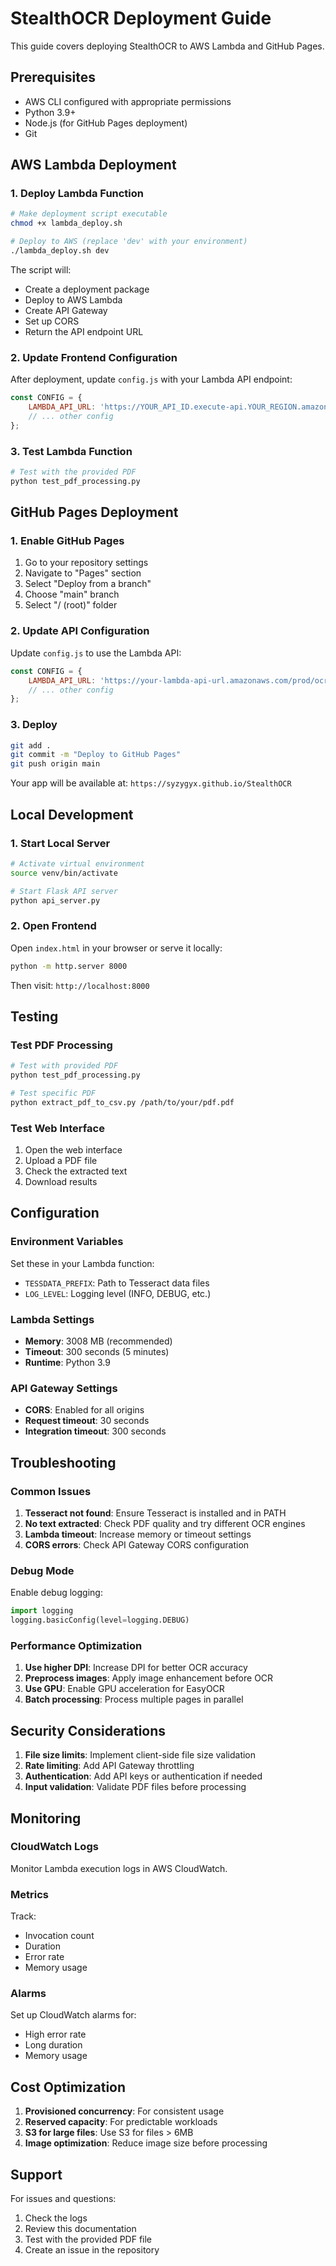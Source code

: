 # StealthOCR Deployment Guide

This guide covers deploying StealthOCR to AWS Lambda and GitHub Pages.

## Prerequisites

- AWS CLI configured with appropriate permissions
- Python 3.9+
- Node.js (for GitHub Pages deployment)
- Git

## AWS Lambda Deployment

### 1. Deploy Lambda Function

```bash
# Make deployment script executable
chmod +x lambda_deploy.sh

# Deploy to AWS (replace 'dev' with your environment)
./lambda_deploy.sh dev
```

The script will:
- Create a deployment package
- Deploy to AWS Lambda
- Create API Gateway
- Set up CORS
- Return the API endpoint URL

### 2. Update Frontend Configuration

After deployment, update `config.js` with your Lambda API endpoint:

```javascript
const CONFIG = {
    LAMBDA_API_URL: 'https://YOUR_API_ID.execute-api.YOUR_REGION.amazonaws.com/prod/ocr',
    // ... other config
};
```

### 3. Test Lambda Function

```bash
# Test with the provided PDF
python test_pdf_processing.py
```

## GitHub Pages Deployment

### 1. Enable GitHub Pages

1. Go to your repository settings
2. Navigate to "Pages" section
3. Select "Deploy from a branch"
4. Choose "main" branch
5. Select "/ (root)" folder

### 2. Update API Configuration

Update `config.js` to use the Lambda API:

```javascript
const CONFIG = {
    LAMBDA_API_URL: 'https://your-lambda-api-url.amazonaws.com/prod/ocr',
    // ... other config
};
```

### 3. Deploy

```bash
git add .
git commit -m "Deploy to GitHub Pages"
git push origin main
```

Your app will be available at: `https://syzygyx.github.io/StealthOCR`

## Local Development

### 1. Start Local Server

```bash
# Activate virtual environment
source venv/bin/activate

# Start Flask API server
python api_server.py
```

### 2. Open Frontend

Open `index.html` in your browser or serve it locally:

```bash
python -m http.server 8000
```

Then visit: `http://localhost:8000`

## Testing

### Test PDF Processing

```bash
# Test with provided PDF
python test_pdf_processing.py

# Test specific PDF
python extract_pdf_to_csv.py /path/to/your/pdf.pdf
```

### Test Web Interface

1. Open the web interface
2. Upload a PDF file
3. Check the extracted text
4. Download results

## Configuration

### Environment Variables

Set these in your Lambda function:

- `TESSDATA_PREFIX`: Path to Tesseract data files
- `LOG_LEVEL`: Logging level (INFO, DEBUG, etc.)

### Lambda Settings

- **Memory**: 3008 MB (recommended)
- **Timeout**: 300 seconds (5 minutes)
- **Runtime**: Python 3.9

### API Gateway Settings

- **CORS**: Enabled for all origins
- **Request timeout**: 30 seconds
- **Integration timeout**: 300 seconds

## Troubleshooting

### Common Issues

1. **Tesseract not found**: Ensure Tesseract is installed and in PATH
2. **No text extracted**: Check PDF quality and try different OCR engines
3. **Lambda timeout**: Increase memory or timeout settings
4. **CORS errors**: Check API Gateway CORS configuration

### Debug Mode

Enable debug logging:

```python
import logging
logging.basicConfig(level=logging.DEBUG)
```

### Performance Optimization

1. **Use higher DPI**: Increase DPI for better OCR accuracy
2. **Preprocess images**: Apply image enhancement before OCR
3. **Use GPU**: Enable GPU acceleration for EasyOCR
4. **Batch processing**: Process multiple pages in parallel

## Security Considerations

1. **File size limits**: Implement client-side file size validation
2. **Rate limiting**: Add API Gateway throttling
3. **Authentication**: Add API keys or authentication if needed
4. **Input validation**: Validate PDF files before processing

## Monitoring

### CloudWatch Logs

Monitor Lambda execution logs in AWS CloudWatch.

### Metrics

Track:
- Invocation count
- Duration
- Error rate
- Memory usage

### Alarms

Set up CloudWatch alarms for:
- High error rate
- Long duration
- Memory usage

## Cost Optimization

1. **Provisioned concurrency**: For consistent usage
2. **Reserved capacity**: For predictable workloads
3. **S3 for large files**: Use S3 for files > 6MB
4. **Image optimization**: Reduce image size before processing

## Support

For issues and questions:
1. Check the logs
2. Review this documentation
3. Test with the provided PDF file
4. Create an issue in the repository